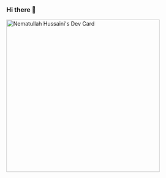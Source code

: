 ### Hi there 👋

<a href="https://app.daily.dev/hamnava"><img src="https://api.daily.dev/devcards/f08bdb44b2a4412da65d03e06d1c0dfb.png?r=u4e" width="400" alt="Nematullah Hussaini's Dev Card"/></a>
<!--
**Hamnava/Hamnava** is a ✨ _special_ ✨ repository because its `README.md` (this file) appears on your GitHub profile.

Here are some ideas to get you started:

- 🔭 I’m currently working on ...
- 🌱 I’m currently learning ...
- 👯 I’m looking to collaborate on ...
- 🤔 I’m looking for help with ...
- 💬 Ask me about ...
- 📫 How to reach me: ...
- 😄 Pronouns: ...
- ⚡ Fun fact: ...
-->
